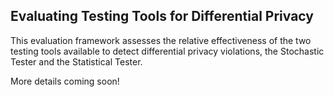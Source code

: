 ## Evaluating Testing Tools for Differential Privacy

This evaluation framework assesses the relative effectiveness of the two testing tools available to detect differential privacy violations, the Stochastic Tester and the Statistical Tester.

More details coming soon!
